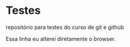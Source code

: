 # Testes
 repositório para testes do curso de git e github

Essa linha eu alterei diretamente o browser.
